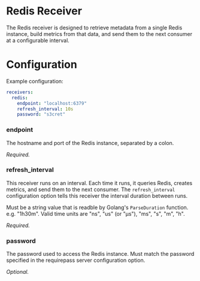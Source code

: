 # Redis Receiver

The Redis receiver is designed to retrieve metadata from a single Redis instance,
build metrics from that data, and send them to the next consumer at a configurable interval.

# Configuration

Example configuration:

```yaml
receivers:
  redis:
    endpoint: "localhost:6379"
    refresh_interval: 10s
    password: "s3cret"
```

### endpoint

The hostname and port of the Redis instance, separated by a colon.

_Required._

### refresh_interval

This receiver runs on an interval. Each time it runs, it queries Redis, creates
metrics, and send them to the next consumer. The `refresh_interval` configuration
option tells this receiver the interval duration between runs.

Must be a string value that is readble by Golang's `ParseDuration` function. e.g. "1h30m".
Valid time units are "ns", "us" (or "µs"), "ms", "s", "m", "h".

_Required._

### password

The password used to access the Redis instance. Must match the password specified in
the requirepass server configuration option.

_Optional._

